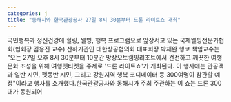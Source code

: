 ```yaml
---
categories: j
title: "동해시와 한국관광공사 27일 8시 30분부터 드론 라이트쇼 개최"
---
```

국민행복과 정신건강에 힐링, 웰빙, 행복 프로그램으로 앞장서고 있는 국제웰빙전문가협회(협회장 김용진 교수) 산하기관인 대한상공협의회 대표회장 박재완 행코 책임교수는 "오는 27일 오후 8시 30분부터 10분간 망상오토캠핑리조트에서 건전하고 깨끗한 여행문화 조성을 위해 여행펫티켓을 주제로 &#39;드론 라이트쇼&#39;가 개최된다. 이 행사에는 관공객과 일반 시민, 펫동반 시민, 그리고 강원지역 행복 코디네이터 등 300여명이 참관할 예정"이라고 행사를 소개했다.한국관광공사와 동해시가 주최 주관하는 이 쇼는 드론 300대가 동원되어
